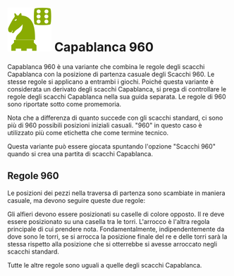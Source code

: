 # ![Capablanca960](https://github.com/gbtami/pychess-variants/blob/master/static/icons/caparandom.svg) Capablanca 960

Capablanca 960 è una variante che combina le regole degli scacchi Capablanca con la posizione di partenza casuale degli Scacchi 960. Le stesse regole si applicano a entrambi i giochi. Poiché questa variante è considerata un derivato degli scacchi Capablanca, si prega di controllare le regole degli scacchi Capablanca nella sua guida separata. Le regole di 960 sono riportate sotto come promemoria.

Nota che a differenza di quanto succede con gli scacchi standard, ci sono più di 960 possibili posizioni iniziali casuali. "960" in questo caso è utilizzato più come etichetta che come termine tecnico.

Questa variante può essere giocata spuntando l'opzione "Scacchi 960" quando si crea una partita di scacchi Capablanca.

## Regole 960

Le posizioni dei pezzi nella traversa di partenza sono scambiate in maniera casuale, ma devono seguire queste due regole:

Gli alfieri devono essere posizionati su caselle di colore opposto.
Il re deve essere posizionato su una casella tra le torri.
L'arrocco è l'altra regola principale di cui prendere nota. Fondamentalmente, indipendentemente da dove sono le torri, se si arrocca la posizione finale del re e delle torri sarà la stessa rispetto alla posizione che si otterrebbe si avesse arroccato negli scacchi standard.

Tutte le altre regole sono uguali a quelle degli scacchi Capablanca.
